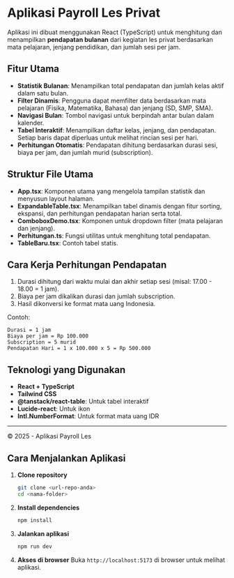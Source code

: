 
# Aplikasi Payroll Les Privat

Aplikasi ini dibuat menggunakan React (TypeScript) untuk menghitung dan menampilkan **pendapatan bulanan** dari kegiatan les privat berdasarkan mata pelajaran, jenjang pendidikan, dan jumlah sesi per jam.

## Fitur Utama

- **Statistik Bulanan**: Menampilkan total pendapatan dan jumlah kelas aktif dalam satu bulan.
- **Filter Dinamis**: Pengguna dapat memfilter data berdasarkan mata pelajaran (Fisika, Matematika, Bahasa) dan jenjang (SD, SMP, SMA).
- **Navigasi Bulan**: Tombol navigasi untuk berpindah antar bulan dalam kalender.
- **Tabel Interaktif**: Menampilkan daftar kelas, jenjang, dan pendapatan. Setiap baris dapat diperluas untuk melihat rincian sesi per hari.
- **Perhitungan Otomatis**: Pendapatan dihitung berdasarkan durasi sesi, biaya per jam, dan jumlah murid (subscription).

## Struktur File Utama

- **App.tsx**: Komponen utama yang mengelola tampilan statistik dan menyusun layout halaman.
- **ExpandableTable.tsx**: Menampilkan tabel dinamis dengan fitur sorting, ekspansi, dan perhitungan pendapatan harian serta total.
- **ComboboxDemo.tsx**: Komponen untuk dropdown filter (mata pelajaran dan jenjang).
- **Perhitungan.ts**: Fungsi utilitas untuk menghitung total pendapatan.
- **TableBaru.tsx**: Contoh tabel statis.

## Cara Kerja Perhitungan Pendapatan

1. Durasi dihitung dari waktu mulai dan akhir setiap sesi (misal: 17.00 - 18.00 = 1 jam).
2. Biaya per jam dikalikan durasi dan jumlah subscription.
3. Hasil dikonversi ke format mata uang Indonesia.

Contoh:
```
Durasi = 1 jam
Biaya per jam = Rp 100.000
Subscription = 5 murid
Pendapatan Hari = 1 x 100.000 x 5 = Rp 500.000
```

## Teknologi yang Digunakan

- **React + TypeScript**
- **Tailwind CSS**
- **@tanstack/react-table**: Untuk tabel interaktif
- **Lucide-react**: Untuk ikon
- **Intl.NumberFormat**: Untuk format mata uang IDR

---

© 2025 - Aplikasi Payroll Les


## Cara Menjalankan Aplikasi

1. **Clone repository**
   ```bash
   git clone <url-repo-anda>
   cd <nama-folder>
   ```

2. **Install dependencies**
   ```bash
   npm install
   ```

3. **Jalankan aplikasi**
   ```bash
   npm run dev
   ```

4. **Akses di browser**
   Buka `http://localhost:5173` di browser untuk melihat aplikasi.


